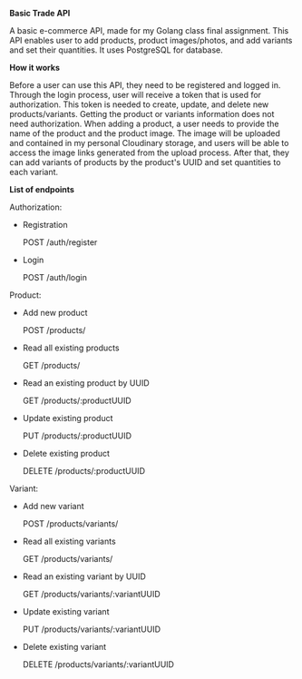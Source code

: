 **Basic Trade API**

A basic e-commerce API, made for my Golang class final assignment.
This API enables user to add products, product images/photos, and add variants and set their quantities.
It uses PostgreSQL for database.

**How it works**

Before a user can use this API, they need to be registered and logged in. Through the login process, user will receive a token that is used for authorization. This token is needed to create, update, and delete new products/variants. Getting the product or variants information does not need authorization.
When adding a product, a user needs to provide the name of the product and the product image. The image will be uploaded and contained in my personal Cloudinary storage, and users will be able to access the image links generated from the upload process. After that, they can add variants of products by the product's UUID and set quantities to each variant.

**List of endpoints**

Authorization:
  - Registration
    
    POST /auth/register
  - Login
    
    POST /auth/login

Product:
  - Add new product
    
    POST /products/
  - Read all existing products
    
    GET /products/
  - Read an existing product by UUID
    
    GET /products/:productUUID
  - Update existing product
    
    PUT /products/:productUUID
  - Delete existing product
    
    DELETE /products/:productUUID

Variant:
  - Add new variant
    
    POST /products/variants/
  - Read all existing variants
    
    GET /products/variants/
  - Read an existing variant by UUID
    
    GET /products/variants/:variantUUID
  - Update existing variant
    
    PUT /products/variants/:variantUUID
  - Delete existing variant
    
    DELETE /products/variants/:variantUUID
